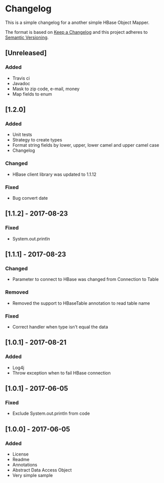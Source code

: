 # Changelog

This is a simple changelog for a another simple HBase Object Mapper.

The format is based on [Keep a Changelog](http://keepachangelog.com/en/1.0.0/)
and this project adheres to [Semantic Versioning](http://semver.org/spec/v2.0.0.html).

## [Unreleased]
### Added
- Travis ci 
- Javadoc
- Mask to zip code, e-mail, money
- Map fields to enum


## [1.2.0]
### Added
- Unit tests
- Strategy to create types
- Format string fields by lower, upper, lower camel and upper camel case
- Changelog

### Changed
- HBase client library was updated to 1.1.12

### Fixed
- Bug convert date


## [1.1.2] - 2017-08-23
### Fixed
- System.out.println 


## [1.1.1] - 2017-08-23
### Changed
- Parameter to connect to HBase was changed from Connection to Table

### Removed
- Removed the support to HBaseTable annotation to read table name 

### Fixed
- Correct handler when type isn't equal the data


## [1.0.1] - 2017-08-21
### Added
- Log4j
- Throw exception when to fail HBase connection


## [1.0.1] - 2017-06-05
### Fixed
- Exclude System.out.println from code


## [1.0.0] - 2017-06-05
### Added
- License
- Readme
- Annotations
- Abstract Data Access Object
- Very simple sample
